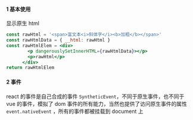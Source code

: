 #### 1 基本使用

显示原生 html

```jsx
const rawHtml = '<span>富文本<i>斜体字</i><b>加粗</b></span>'
const rawHtmlData = { __html: rawHtml }
const rawHtmlElem = <div>
        <p dangerouslySetInnerHTML={rawHtmlData}></p>
        <p>rawHtml</p>
      </div>
return rawHtmlElem
```

#### 2 事件

react 的事件是自己合成的事件 `SyntheticEvent`，不同于原生事件，也不同于 vue 的事件，模拟了 dom 事件的所有能力，当然也提供了访问原生事件的属性 `event.nativeEvent` ，所有的事件都被挂载到 document 上















































